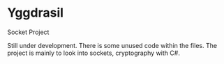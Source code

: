 # Yggdrasil
 Socket Project

Still under development. There is some unused code within the files. The project is mainly to look into sockets, cryptography with C#. 